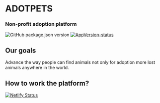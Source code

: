 # ADOTPETS

### Non-profit adoption platform

![GitHub package.json version](https://img.shields.io/github/package-json/v/lucasleandrobr/releaseit?label=Version&logoColor=indigo) [![AppVersion-status](https://img.shields.io/badge/Status-beta%201-brightgreen.svg?style=flat)](https://github.com/delvedor/appversion?#status)

## Our goals

Advance the way people can find animals not only for adoption more lost animals anywhere in the world.

## How to work the platform?

[![Netlify Status](https://api.netlify.com/api/v1/badges/8d301b17-b50d-4c3b-9522-7048f1693f3a/deploy-status)](https://app.netlify.com/sites/adotpets/deploys)
